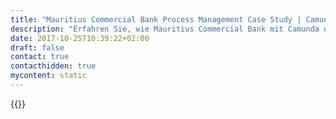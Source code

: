 ```yaml
---
title: "Mauritius Commercial Bank Process Management Case Study | Camunda BPM"
description: "Erfahren Sie, wie Mauritius Commercial Bank mit Camunda die Geschäftsprozessautomatisierung organisiert und die Effizienz im Unternehmen gesteigert hat. Camunda ist der Marktführer für Workflow-Automatisierung basierend auf Java und BPMN 2.0."
date: 2017-10-25T10:39:22+02:00
draft: false
contact: true
contacthidden: true
mycontent: static
---
```

{{<case-study-single
company="Mauritius Commercial Bank"
companydescription="MCB Ltd, eine Tochtergesellschaft und das Standbein der MCB Group Ltd, ist das älteste und führende Bankinstitut in Mauritius und zeigt gleichzeitig ein immer stärkeres Standbein in der Region. Mit ihrem soliden Geschäftsmodell, ihren modernen Vertriebskanälen und ihrem qualitativ hochwertigen Kundenservice hat die Bank im Laufe ihrer Geschichte ihrem Leitgedanken treu geblieben, bei der Förderung von Einzelpersonen, Unternehmen und dem Land insgesamt zu helfen und so eine Schlüsselrolle bei der sozioökonomischen Entwicklung von Mauritius zu spielen. Die Bank pflegt eine innovative Kultur, die bei der Modernisierung ihrer IT-Plattform und der Entwicklung ihrer digitalen Präsenz erhebliche Fortschritte gemacht hat. Darüber hinaus hat die Bank, die ein Netzwerk von rund 1.200 Korrespondenzbanken auf der ganzen Welt nutzt, ihre Aktivitäten in Afrika südlich der Sahara und darüber hinaus diversifiziert, was sich an der Teilnahme an wichtigen grenzüberschreitenden Transaktionen und Transaktionen sowie an der Umsetzung der Initiative 'Bank der Banken' ablesen lässt. Als verantwortungsbewusster Bürger fördert die Bank auch den Sozial- und Ressourcenschutz."
customerquote=""
teaser=""
usecase=""
videolink=""
logo="//images.ctfassets.net/vpidbgnakfvf/1rsASa3lJrZUQJOINPnWrW/16c6ee70b7dcbbfa1f6f621296b03c52/Mauritius_Commercial_Bank.jpeg"
pdf=""
thumbnail="">}}